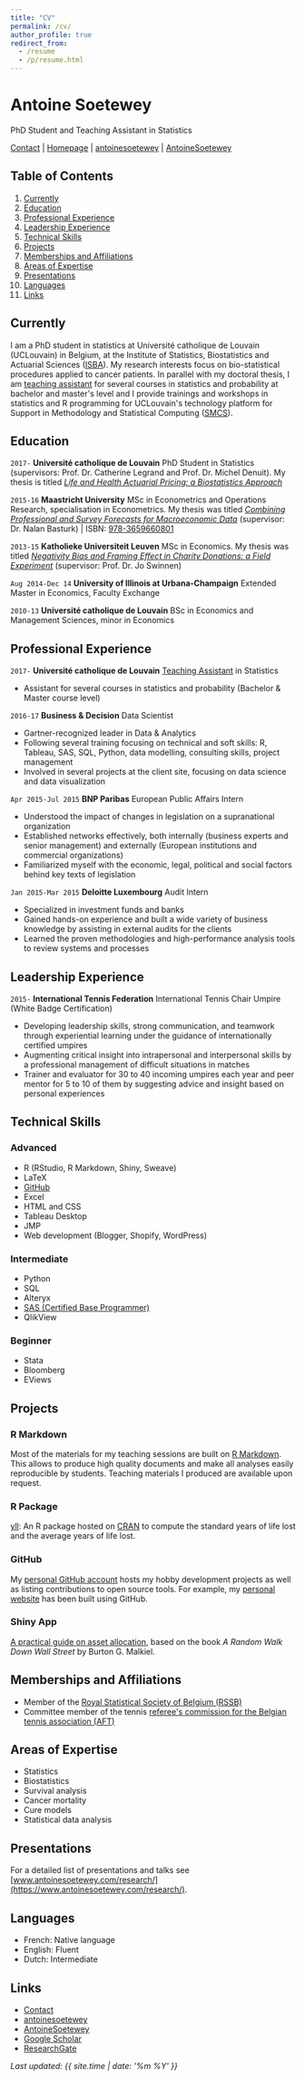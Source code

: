 ```yaml
---
title: "CV"
permalink: /cv/
author_profile: true
redirect_from:
  - /resume
  - /p/resume.html
---
```


# Antoine Soetewey
PhD Student and Teaching Assistant in Statistics

<div id="webaddress">
<i class="fas fa-envelope"></i> <a href="https://www.antoinesoetewey.com/contact/">Contact</a>
|
<i class="fas fa-link"></i> <a href="https://www.antoinesoetewey.com/">Homepage</a>
|
<i class="fab fa-linkedin-in"></i> <a href="https://www.linkedin.com/in/antoinesoetewey/" target="_blank">antoinesoetewey</a>
|
<i class="fab fa-github"></i> <a href="https://github.com/AntoineSoetewey" target="_blank">AntoineSoetewey</a>
</div>

## Table of Contents
1. [Currently](#currently)
2. [Education](#education)
3. [Professional Experience](#professional-experience)
4. [Leadership Experience](#leadership-experience)
5. [Technical Skills](#technical-skills)
6. [Projects](#projects)
7. [Memberships and Affiliations](#memberships-affiliations)
8. [Areas of Expertise](#areas-expertise)
9. [Presentations](#presentations)
10. [Languages](#languages)
11. [Links](#links)

<a name="currently"></a>
## Currently

I am a PhD student in statistics at Université catholique de Louvain (UCLouvain) in Belgium, at the Institute of Statistics, Biostatistics and Actuarial Sciences (<a href="https://uclouvain.be/fr/node/9330" target="_blank">ISBA</a>). My research interests focus on bio-statistical procedures applied to cancer patients. In parallel with my doctoral thesis, I am <a href="http://www.antoinesoetewey.com/teaching/">teaching assistant</a> for several courses in statistics and probability at bachelor and master's level and I provide trainings and workshops in statistics and R programming for UCLouvain's technology platform for Support in Methodology and Statistical Computing (<a href="http://www.uclouvain.be/smcs" target="_blank">SMCS</a>).

<a name="education"></a>
## Education

`2017-`
__Université catholique de Louvain__ PhD Student in Statistics (supervisors: Prof. Dr. Catherine Legrand and Prof. Dr. Michel Denuit). My thesis is titled <a href="https://drive.google.com/file/d/1LawBLHDReVJr4-vwjG-_wv3Rax0omZgB/view?usp=sharing" target="_blank">_Life and Health Actuarial Pricing: a Biostatistics Approach_</a>

`2015-16`
__Maastricht University__ MSc in Econometrics and Operations Research, specialisation in Econometrics. My thesis was titled <a href="https://drive.google.com/file/d/1ER6COkePeZVyGiBQoAbDrN2awH7Sjf9C/view?usp=sharing" target="_blank">_Combining Professional and Survey Forecasts for Macroeconomic Data_</a> (supervisor: Dr. Nalan Basturk) | ISBN: <a href="https://www.amazon.com/Combining-professional-survey-forecasts-macroeconomic/dp/3659660809/ref=sr_1_1?s=books&ie=UTF8&qid=1483904672&sr=1-1" target="_blank">978-3659660801</a>

`2013-15`
__Katholieke Universiteit Leuven__ MSc in Economics. My thesis was titled <a href="https://drive.google.com/file/d/1fryeM_dPAfpTDWu8uYbLgkjtVZLYfogO/view?usp=sharing" target="_blank">_Negativity Bias and Framing Effect in Charity Donations: a Field Experiment_</a> (supervisor: Prof. Dr. Jo Swinnen)

`Aug 2014-Dec 14`
__University of Illinois at Urbana-Champaign__ Extended Master in Economics, Faculty Exchange

`2010-13`
__Université catholique de Louvain__ BSc in Economics and Management Sciences, minor in Economics

<a name="professional-experience"></a>
## Professional Experience

`2017-` 
__Université catholique de Louvain__ [Teaching Assistant](https://www.antoinesoetewey.com/teaching/) in Statistics
* Assistant for several courses in statistics and probability (Bachelor & Master course level)

`2016-17` 
__Business & Decision__ Data Scientist
* Gartner-recognized leader in Data & Analytics
* Following several training focusing on technical and soft skills: R, Tableau, SAS, SQL, Python, data modelling, consulting skills, project management
* Involved in several projects at the client site, focusing on data science and data visualization

`Apr 2015-Jul 2015` 
__BNP Paribas__ European Public Affairs Intern
* Understood the impact of changes in legislation on a supranational organization
* Established networks effectively, both internally (business experts and senior management) and externally (European institutions and commercial organizations)
* Familiarized myself with the economic, legal, political and social factors behind key texts of legislation

`Jan 2015-Mar 2015` 
__Deloitte Luxembourg__ Audit Intern
* Specialized in investment funds and banks
* Gained hands-on experience and built a wide variety of business knowledge by assisting in external audits for the clients
* Learned the proven methodologies and high-performance analysis tools to review systems and processes

<a name="leadership-experience"></a>
## Leadership Experience

`2015-` 
__International Tennis Federation__ International Tennis Chair Umpire (White Badge Certification)
* Developing leadership skills, strong communication, and teamwork through experiential learning under the guidance of internationally certified umpires
* Augmenting critical insight into intrapersonal and interpersonal skills by a professional management of difficult situations in matches
* Trainer and evaluator for 30 to 40 incoming umpires each year and peer mentor for 5 to 10 of them by suggesting advice and insight based on personal experiences

<a name="technical-skills"></a>
## Technical Skills

### Advanced

* R (RStudio, R Markdown, Shiny, Sweave)
* LaTeX
* <a href="https://github.com/AntoineSoetewey" target="_blank">GitHub</a>
* Excel
* HTML and CSS
* Tableau Desktop
* JMP
* Web development (Blogger, Shopify, WordPress)
  
### Intermediate

* Python
* SQL
* Alteryx
* <a href="https://www.youracclaim.com/badges/2f4f233e-138a-46e7-8b13-f32c8e6d6777/public_url" target="_blank">SAS (Certified Base Programmer)</a>
* QlikView

### Beginner

* Stata
* Bloomberg
* EViews

<a name="projects"></a>
## Projects

### R Markdown

Most of the materials for my teaching sessions are built on <a href="https://rmarkdown.rstudio.com/" target="_blank">R Markdown</a>. This allows to produce high quality documents and make all analyses easily reproducible by students. Teaching materials I produced are available upon request.

### R Package

<a href="https://github.com/AntoineSoetewey/yll" target="_blank">yll</a>: An R package hosted on <a href="https://CRAN.R-project.org/package=yll" target="_blank">CRAN</a> to compute the standard years of life lost and the average years of life lost.

### GitHub

My <a href="https://github.com/AntoineSoetewey" target="_blank">personal GitHub account</a> hosts my hobby development projects as well as listing contributions to open source tools. For example, my [personal website](https://www.antoinesoetewey.com/) has been built using GitHub.

### Shiny App

<a href="https://antoinesoetewey.shinyapps.io/optimal_asset_allocation_shiny_app/" target="_blank">A practical guide on asset allocation</a>, based on the book _A Random Walk Down Wall Street_ by Burton G. Malkiel.

<a name="memberships-affiliations"></a>
## Memberships and Affiliations

* Member of the <a href="http://www.rssb.be/" target="_blank">Royal Statistical Society of Belgium (RSSB)</a>
* Committee member of the tennis <a href="http://www.aft-brabant.be/Comite.aspx" target="_blank">referee's commission for the Belgian tennis association (AFT)</a>

<a name="areas-expertise"></a>
## Areas of Expertise

* Statistics
* Biostatistics
* Survival analysis
* Cancer mortality
* Cure models
* Statistical data analysis

<a name="presentations"></a>
## Presentations

For a detailed list of presentations and talks see [www.antoinesoetewey.com/research/](https://www.antoinesoetewey.com/research/).

<!---
<a name="publications"></a>
## Publications
--->
<!---
For a detailed list of publications see [www.antoinesoetewey.com/research/](https://www.antoinesoetewey.com/research/).
--->

<a name="languages"></a>
## Languages

* French: Native language
* English: Fluent
* Dutch: Intermediate

<a name="links"></a>
## Links

<!-- fa are fontawesome, ai are academicons -->
* <i class="fas fa-envelope"></i> <a href="https://www.antoinesoetewey.com/contact/">Contact</a><br />
* <i class="fab fa-linkedin-in"></i> <a href="https://www.linkedin.com/in/antoinesoetewey/" target="_blank">antoinesoetewey</a>
* <i class="fab fa-github"></i> <a href="https://github.com/AntoineSoetewey" target="_blank">AntoineSoetewey</a><br />
* <i class="fab ai-googlescholar"></i> <a href="https://scholar.google.be/citations?hl=en&user=1P7ThwUAAAAJ" target="_blank">Google Scholar</a>
* <i class="fab fa-researchgate"></i> <a href="https://www.researchgate.net/profile/Antoine_Soetewey" target="_blank">ResearchGate</a>

*Last updated: {{ site.time | date: '%m %Y' }}*
